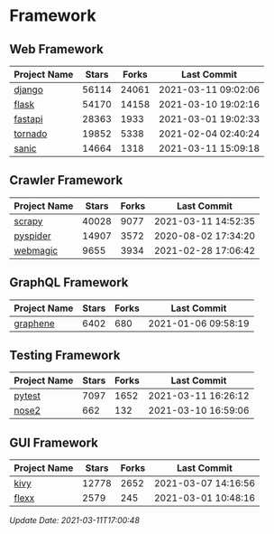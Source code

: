 # Framework

## Web Framework
| Project Name | Stars | Forks | Last Commit |
| ------------ | ----- | ----- | ----------- |
| [django](https://github.com/django/django) | 56114 | 24061 | 2021-03-11 09:02:06 |
| [flask](https://github.com/pallets/flask) | 54170 | 14158 | 2021-03-10 19:02:16 |
| [fastapi](https://github.com/tiangolo/fastapi) | 28363 | 1933 | 2021-03-01 19:02:33 |
| [tornado](https://github.com/tornadoweb/tornado) | 19852 | 5338 | 2021-02-04 02:40:24 |
| [sanic](https://github.com/sanic-org/sanic) | 14664 | 1318 | 2021-03-11 15:09:18 |

## Crawler Framework
| Project Name | Stars | Forks | Last Commit |
| ------------ | ----- | ----- | ----------- |
| [scrapy](https://github.com/scrapy/scrapy) | 40028 | 9077 | 2021-03-11 14:52:35 |
| [pyspider](https://github.com/binux/pyspider) | 14907 | 3572 | 2020-08-02 17:34:20 |
| [webmagic](https://github.com/code4craft/webmagic) | 9655 | 3934 | 2021-02-28 17:06:42 |

## GraphQL Framework
| Project Name | Stars | Forks | Last Commit |
| ------------ | ----- | ----- | ----------- |
| [graphene](https://github.com/graphql-python/graphene) | 6402 | 680 | 2021-01-06 09:58:19 |

## Testing Framework
| Project Name | Stars | Forks | Last Commit |
| ------------ | ----- | ----- | ----------- |
| [pytest](https://github.com/pytest-dev/pytest) | 7097 | 1652 | 2021-03-11 16:26:12 |
| [nose2](https://github.com/nose-devs/nose2) | 662 | 132 | 2021-03-10 16:59:06 |

## GUI Framework
| Project Name | Stars | Forks | Last Commit |
| ------------ | ----- | ----- | ----------- |
| [kivy](https://github.com/kivy/kivy) | 12778 | 2652 | 2021-03-07 14:16:56 |
| [flexx](https://github.com/flexxui/flexx) | 2579 | 245 | 2021-03-01 10:48:16 |

*Update Date: 2021-03-11T17:00:48*